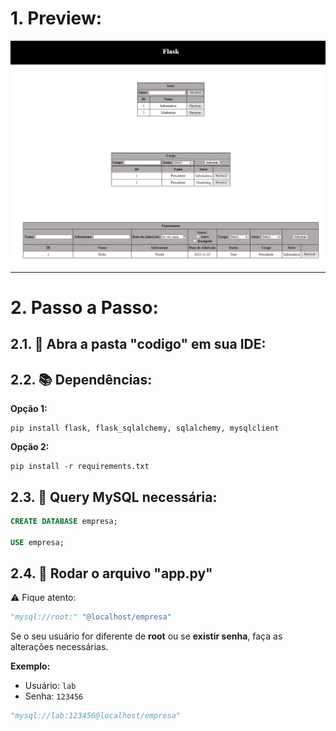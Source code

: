 # 1. Preview:
![Imagem 1](1.jpg)

***
# 2. Passo a Passo:

## 2.1. :file_folder: Abra a pasta "codigo" em sua IDE:


## 2.2. :books: Dependências:

**Opção 1:**

    pip install flask, flask_sqlalchemy, sqlalchemy, mysqlclient

**Opção 2:**

    pip install -r requirements.txt


## 2.3. :floppy_disk: Query MySQL necessária:

```sql
CREATE DATABASE empresa;

USE empresa;
```


## 2.4. :scroll: Rodar o arquivo  "app.py" 
:warning: Fique atento:

``` python
"mysql://root:" "@localhost/empresa"
```

Se o seu usuário for diferente de **root** ou se **existir senha**, faça as alterações necessárias.

**Exemplo:**
- Usuário: `lab`
- Senha: `123456`

``` python
"mysql://lab:123456@localhost/empresa"
```
